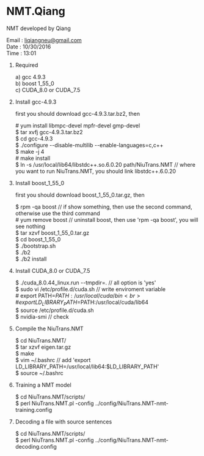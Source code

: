 # NMT.Qiang

NMT developed by Qiang

Email : liqiangneu@gmail.com <br>
Date  : 10/30/2016           <br>
Time  : 13:01                <br>
                     


1. Required

   a) gcc 4.9.3              <br>
   b) boost 1_55_0           <br>
   c) CUDA_8.0 or CUDA_7.5   <br>


2. Install gcc-4.9.3

   first you should download gcc-4.9.3.tar.bz2, then  <br>

   \# yum install libmpc-devel mpfr-devel gmp-devel   <br>
   $ tar xvfj gcc-4.9.3.tar.bz2                       <br>
   $ cd gcc-4.9.3                                     <br>
   $ ./configure --disable-multilib --enable-languages=c,c++       <br>
   $ make -j 4                                        <br>
   \# make install                                    <br>
   $ ln -s /usr/local/lib64/libstdc++.so.6.0.20 path/NiuTrans.NMT // where you want to run NiuTrans.NMT, you should link libstdc++.6.0.20 <br>


3. Install boost_1_55_0

   first you should download boost_1_55_0.tar.gz, then  <br>

   $ rpm -qa boost      // if show something, then use the second command, otherwise use the third command  <br> 
   \# yum remove boost   // uninstall boost, then use 'rpm -qa boost', you will see nothing                 <br>
   $ tar xzvf boost_1_55_0.tar.gz                                                                           <br>
   $ cd boost_1_55_0                                                                                        <br>
   $ ./bootstrap.sh                                                                                         <br>
   $ ./b2                                                                                                   <br>
   $ ./b2 install                                                                                           <br>


4. Install CUDA_8.0 or CUDA_7.5

   $ ./cuda_8.0.44_linux.run --tmpdir=.              // all option is 'yes'          <br>
   $ sudo vi /etc/profile.d/cuda.sh                  // write enviroment variable    <br>
   \# export PATH=$PATH:/usr/local/cuda/bin                                          <br>
   \# export LD_LIBRARY_PATH=$PATH:/usr/local/cuda/lib64                             <br>
   $ source /etc/profile.d/cuda.sh                                                   <br>
   $ nvidia-smi // check                                                             <br>


5. Compile the NiuTrans.NMT

   $ cd NiuTrans.NMT/                                                                <br>
   $ tar xzvf eigen.tar.gz                                                           <br>
   $ make                                                                            <br>
   $ vim ~/.bashrc                                   // add 'export LD_LIBRARY_PATH=/usr/local/lib64:$LD_LIBRARY_PATH' <br>
   $ source ~/.bashrc                                                                <br>


6. Training a NMT model

   $ cd NiuTrans.NMT/scripts/                                                        <br>
   $ perl NiuTrans.NMT.pl -config ../config/NiuTrans.NMT-nmt-training.config         <br>


7. Decoding a file with source sentences

   $ cd NiuTrans.NMT/scripts/                                                        <br>
   $ perl NiuTrans.NMT.pl -config ../config/NiuTrans.NMT-nmt-decoding.config         <br>


   

